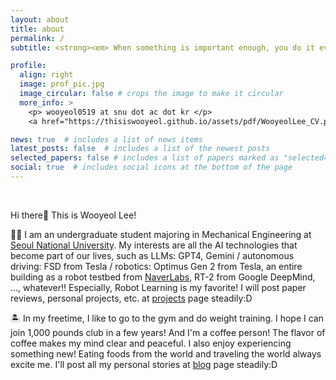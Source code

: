 ```yaml
---
layout: about
title: about
permalink: /
subtitle: <strong><em> When something is important enough, you do it even if the odds are not in your favor. </em></strong> - Elon Musk -

profile:
  align: right
  image: prof_pic.jpg
  image_circular: false # crops the image to make it circular
  more_info: >
    <p> wooyeol0519 at snu dot ac dot kr </p>
    <a href="https://thisiswooyeol.github.io/assets/pdf/WooyeolLee_CV.pdf" target="_blank"><p> Download Wooyeol Lee's CV </p></a>

news: true  # includes a list of news items
latest_posts: false  # includes a list of the newest posts
selected_papers: false # includes a list of papers marked as "selected={true}"
social: true  # includes social icons at the bottom of the page
---
```


<br>

Hi there👋 This is Wooyeol Lee!

👨‍🎓 I am an undergraduate student majoring in Mechanical Engineering at [Seoul National University](https://snu.ac.kr/). My interests are all the AI technologies that become part of our lives, such as LLMs: GPT4, Gemini / autonomous driving: FSD from Tesla / robotics: Optimus Gen 2 from Tesla, an entire building as a robot testbed from [NaverLabs](https://naverlabs.com/), RT-2 from Google DeepMind, ..., whatever!! Especially, Robot Learning is my favorite! I will post paper reviews, personal projects, etc. at [projects](https://thisiswooyeol.github.io/projects) page steadily:D

🏝 In my freetime, I like to go to the gym and do weight training. I hope I can join 1,000 pounds club in a few years! And I'm a coffee person! The flavor of coffee makes my mind clear and peaceful. I also enjoy experiencing something new! Eating foods from the world and traveling the world always excite me. I'll post all my personal stories at [blog](https://thisiswooyeol.github.io/blog/) page steadily:D
